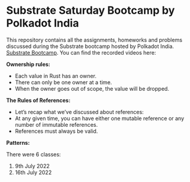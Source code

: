 # Substrate Saturday Bootcamp by Polkadot India

This repository contains all the assignments, homeworks and problems discussed during the Substrate bootcamp hosted by Polkadot India.
[Substrate Bootcamp](https://lu.ma/ss2?tk=OzHtWq&utm_source=newsletter&utm_medium=sendy).
You can find the recorded videos here:


**Ownership rules:**
* Each value in Rust has an owner.
* There can only be one owner at a time.
* When the owner goes out of scope, the value will be dropped.
  
 
**The Rules of References:**
* Let’s recap what we’ve discussed about references:
* At any given time, you can have either one mutable reference or any number of immutable references.
* References must always be valid.


**Patterns:**


There were 6 classes:
1. 9th July 2022
2. 16th July 2022
